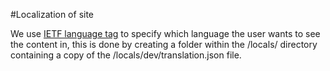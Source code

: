 #Localization of site

We use [IETF language tag](http://en.wikipedia.org/wiki/IETF_language_tag) to specify which language the user wants to see the content in, this is done by creating a folder within the /locals/ directory containing a copy of the /locals/dev/translation.json file.
